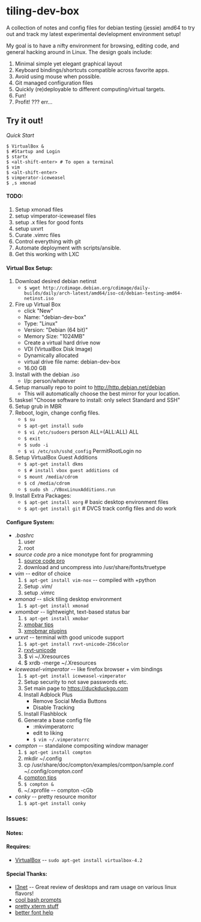 tiling-dev-box
============

A collection of notes and config files for debian testing (jessie) amd64
to try out and track my latest experimental devlelopment environment setup!

My goal is to have a nifty environment for browsing, editing code, and general
hacking around in Linux.  The design goals include:
1. Minimal simple yet elegant graphical layout
1. Keyboard bindings/shortcuts compatible across favorite apps.
1. Avoid using mouse when possible.
1. Git managed configuration files
1. Quickly (re)deployable to different computing/virtual targets.
1. Fun!
1. Profit! ??? err...

Try it out!
-----------

*Quick Start*

    $ VirtualBox &
    $ #Startup and Login
    $ startx
    $ <alt-shift-enter> # To open a terminal
    $ vim
    $ <alt-shift-enter>
    $ vimperator-iceweasel
    $ ,s xmonad
       
#### TODO:

1. Setup xmonad files
1. setup vimperator-iceweasel files
1. setup .x files for good fonts
1. setup uxvrt
1. Curate .vimrc files
1. Control everything with git
1. Automate deployment with scripts/ansible.
1. Get this working with LXC

#### Virtual Box Setup:

1. Download desired debian netinst
    * `$ wget http://cdimage.debian.org/cdimage/daily-builds/daily/arch-latest/amd64/iso-cd/debian-testing-amd64-netinst.iso`
1. Fire up Virtual Box 
    * click "New"
    * Name: "debian-dev-box"
    * Type: "Linux"
    * Version: "Debian (64 bit)"
    * Memory Size: "1024MB"
    * Create a virtual hard drive now
    * VDI (VirtualBox Disk Image)
    * Dynamically allocated
    * virtual drive file name: debian-dev-box
    * 16.00 GB
1. Install with the debian .iso
    * l/p: person/whatever
1. Setup manually repo to point to http://http.debian.net/debian
    * This will automatically choose the best mirror for your location.
1. tasksel "Choose software to install: only select Standard and SSH"
1. Setup grub in MBR
1. Reboot, login, change config files.
    * `$ su`
    * `$ apt-get install sudo`
    * `$ vi /etc/sudoers` person ALL=(ALL:ALL) ALL
    * `$ exit`
    * `$ sudo -i`
    * `$ vi /etc/ssh/sshd_config` PermitRootLogin no
1. Setup VirtualBox Guest Additions
    * `$ apt-get install dkms`
    * `$ # install vbox guest additions cd`
    * `$ mount /media/cdrom`
    * `$ cd /media/cdrom`
    * `$ sudo sh ./VBoxLinuxAdditions.run`
1. Install Extra Packages:
    * `$ apt-get install xorg`   # basic desktop environment files
    * `$ apt-get install git`    # DVCS track config files and do work

#### Configure System:

* *.bashrc*
    1. user
    1. root
* *source code pro* a nice monotype font for programming
    1. [source code pro](https://github.com/adobe/source-code-pro)
    1. download and uncompress into /usr/share/fonts/truetype
* *vim* -- editor of choice
    1. `$ apt-get install vim-nox` -- compiled with +python
    1. Setup .vim/
    1. setup .vimrc
* *xmonad* -- slick tiling desktop environment
    1. `$ apt-get install xmonad`
* *xmombar* -- lightweight, text-based status bar
    1. `$ apt-get install xmobar`
    1. [xmobar tips](http://www.haskell.org/haskellwiki/Xmonad/Config_archive/John_Goerzen%27s_Configuration#Installing_xmobar)
    1. [xmobmar plugins](http://projects.haskell.org/xmobar/#system-monitor-plugins)
* *urxvt* -- terminal with good unicode support
    1. `$ apt-get install rxvt-unicode-256color`
    1. [rxvt-unicode](https://wiki.archlinux.org/index.php/Rxvt-unicode)
    1. $ vi ~/.Xresources
    1. $ xrdb -merge ~/.Xresources
* *iceweasel-vimperator* -- like firefox browser + vim bindings
    1. `$ apt-get install iceweasel-vimperator`
    1. Setup security to not save passwords etc.
    1. Set main page to https://duckduckgo.com
    1. Install Adblock Plus
        * Remove Social Media Buttons
        * Disable Tracking            
    1. Install Flashblock
    1. Generate a base config file
        * :mkvimperatorrc
        * edit to liking
        * `$ vim ~/.vimperatorrc`
* *compton* -- standalone compositing window manager
    1. `$ apt-get install compton`
    1. mkdir ~/.config
    1. cp /usr/share/doc/compton/examples/comtpon/sample.conf ~/.config/compton.conf
    1. [compton tips](http://duncanlock.net/blog/2013/06/07/how-to-switch-to-compton-for-beautiful-tear-free-compositing-in-xfce/)
    1. `$ compton &`
    1. ~/.xprofile -- compton -cGb
* *conky* -- pretty resource monitor
    1. `$ apt-get install conky`

### Issues:

#### Notes:

#### Requires:
* [VirtualBox](https://www.virtualbox.org/wiki/Downloads/) -- `sudo apt-get install virtualbox-4.2`

#### Special Thanks:
* [l3net](http://l3net.wordpress.com/2013/04/30/lightweight-debian-lxde-desktop-from-scratch/) -- Great review of desktops and ram usage on various linux flavors!
* [cool bash prompts](http://makandracards.com/makandra/1090-customize-your-bash-prompt)
* [pretty xterm stuff](http://unix4lyfe.org/xterm/)
* [better font help](http://community.linuxmint.com/tutorial/view/1021)
